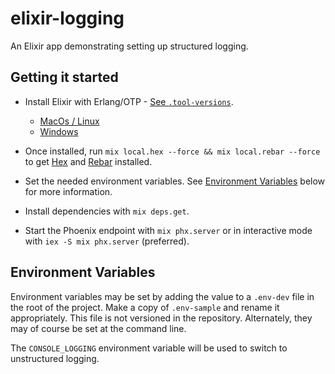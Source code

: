 # elixir-logging

An Elixir app demonstrating setting up structured logging.

## Getting it started

- Install Elixir with Erlang/OTP - [See `.tool-versions`](./.tool-versions).

  - [MacOs / Linux](https://www.pluralsight.com/guides/installing-elixir-erlang-with-asdf)
  - [Windows](https://elixir-lang.org/install.html)

- Once installed, run `mix local.hex --force && mix local.rebar --force` to get [Hex](https://hexdocs.pm/mix/Mix.Tasks.Local.Hex.html) and [Rebar](https://hexdocs.pm/mix/master/Mix.Tasks.Local.Rebar.html) installed.

- Set the needed environment variables. See [Environment Variables](#environment-variables) below for more information.

- Install dependencies with `mix deps.get`.

- Start the Phoenix endpoint with `mix phx.server` or in interactive mode with `iex -S mix phx.server` (preferred).

## Environment Variables

Environment variables may be set by adding the value to a `.env-dev` file in the root of the project. Make a copy of `.env-sample` and rename it appropriately. This file is not versioned in the repository. Alternately, they may of course be set at the command line.

The `CONSOLE_LOGGING` environment variable will be used to switch to unstructured logging.
